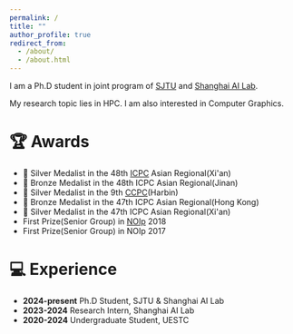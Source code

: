 ```yaml
---
permalink: /
title: ""
author_profile: true
redirect_from:  
  - /about/
  - /about.html
---
```

I am a Ph.D student in joint program of [SJTU](https://www.sjtu.edu.cn/) and [Shanghai AI Lab](https://www.shlab.org.cn/).

My research topic lies in HPC. I am also interested in Computer Graphics.

# 🏆 Awards
+ 🥈 Silver Medalist in the 48th [ICPC](https://icpc.global/) Asian Regional(Xi'an)
+ 🥉 Bronze Medalist in the 48th ICPC Asian Regional(Jinan)
+ 🥈 Silver Medalist in the 9th [CCPC](https://ccpc.io/)(Harbin)
+ 🥉 Bronze Medalist in the 47th ICPC Asian Regional(Hong Kong)
+ 🥈 Silver Medalist in the 47th ICPC Asian Regional(Xi'an)
+ First Prize(Senior Group) in [NOIp](https://www.noi.cn/gynoi/jj/) 2018
+ First Prize(Senior Group) in NOIp 2017

# 💻 Experience
+ **2024-present** Ph.D Student, SJTU & Shanghai AI Lab
+ **2023-2024** Research Intern, Shanghai AI Lab
+ **2020-2024** Undergraduate Student, UESTC


